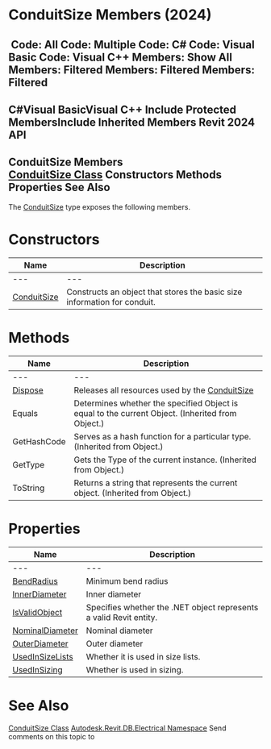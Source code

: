 # ConduitSize Members (2024)

﻿
 Code: All Code: Multiple Code: C# Code: Visual Basic Code: Visual C++  Members: Show All Members: Filtered Members: Filtered Members: Filtered   
---  
C#Visual BasicVisual C++
Include Protected MembersInclude Inherited Members
Revit 2024 API  
---  
ConduitSize Members  
[ConduitSize Class](4271b827-6390-ab67-036a-305101a712b5.md "ConduitSize Class") Constructors Methods Properties See Also  
---  
The [ConduitSize](4271b827-6390-ab67-036a-305101a712b5.md "ConduitSize Class") type exposes the following members.
# Constructors
| Name | Description |
| --- | --- |
| --- | --- | --- |
| [ConduitSize](f5d205f4-b70d-d48a-51de-86d807d06efd.md "ConduitSize Constructor") | Constructs an object that stores the basic size information for conduit. |

# Methods
| Name | Description |
| --- | --- |
| --- | --- | --- |
| [Dispose](d88c54cc-002d-45d9-113b-8c34b645a734.md "Dispose Method") | Releases all resources used by the [ConduitSize](4271b827-6390-ab67-036a-305101a712b5.md "ConduitSize Class") |
| Equals | Determines whether the specified Object is equal to the current Object. (Inherited from Object.) |
| GetHashCode | Serves as a hash function for a particular type.  (Inherited from Object.) |
| GetType | Gets the Type of the current instance. (Inherited from Object.) |
| ToString | Returns a string that represents the current object. (Inherited from Object.) |

# Properties
| Name | Description |
| --- | --- |
| --- | --- | --- |
| [BendRadius](bb02c55d-2392-6e87-ed0a-581fe0d8a757.md "BendRadius Property") | Minimum bend radius |
| [InnerDiameter](be149324-0b00-d23c-1291-f94c293356e7.md "InnerDiameter Property") | Inner diameter |
| [IsValidObject](7138565e-763e-9c0c-90ea-00f3f79be063.md "IsValidObject Property") | Specifies whether the .NET object represents a valid Revit entity. |
| [NominalDiameter](7030f2fe-fa74-64bc-ed7f-19b7516ecd7a.md "NominalDiameter Property") | Nominal diameter |
| [OuterDiameter](e83f26b0-7906-3561-bc2b-4222ef12d927.md "OuterDiameter Property") | Outer diameter |
| [UsedInSizeLists](4a96b4b4-af72-aa91-12fa-87617a606b66.md "UsedInSizeLists Property") | Whether it is used in size lists. |
| [UsedInSizing](8b268f3d-9a61-d0dd-742a-19702d88dcf6.md "UsedInSizing Property") | Whether is used in sizing. |

# See Also
[ConduitSize Class](4271b827-6390-ab67-036a-305101a712b5.md "ConduitSize Class")
[Autodesk.Revit.DB.Electrical Namespace](212a1314-7843-2c6c-3322-363127e4059f.md "Autodesk.Revit.DB.Electrical Namespace")
Send comments on this topic to 